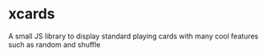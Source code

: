 xcards
======

A small JS library to display standard playing cards with many cool features such as random and shuffle
